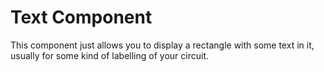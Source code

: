 # Text Component

This component just allows you to display a rectangle with some text in it, usually for some kind of labelling of your circuit.
